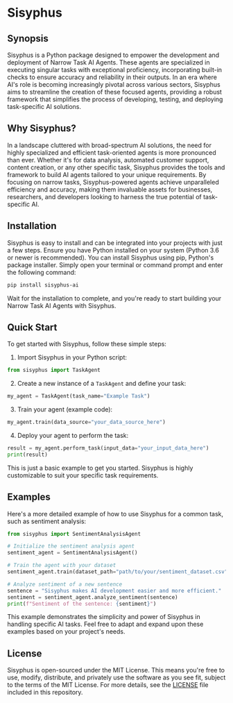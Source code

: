 # Sisyphus

## Synopsis

Sisyphus is a Python package designed to empower the development and deployment of Narrow Task AI Agents. These agents are specialized in executing singular tasks with exceptional proficiency, incorporating built-in checks to ensure accuracy and reliability in their outputs. In an era where AI's role is becoming increasingly pivotal across various sectors, Sisyphus aims to streamline the creation of these focused agents, providing a robust framework that simplifies the process of developing, testing, and deploying task-specific AI solutions.

## Why Sisyphus?

In a landscape cluttered with broad-spectrum AI solutions, the need for highly specialized and efficient task-oriented agents is more pronounced than ever. Whether it's for data analysis, automated customer support, content creation, or any other specific task, Sisyphus provides the tools and framework to build AI agents tailored to your unique requirements. By focusing on narrow tasks, Sisyphus-powered agents achieve unparalleled efficiency and accuracy, making them invaluable assets for businesses, researchers, and developers looking to harness the true potential of task-specific AI.

## Installation

Sisyphus is easy to install and can be integrated into your projects with just a few steps. Ensure you have Python installed on your system (Python 3.6 or newer is recommended). You can install Sisyphus using pip, Python's package installer. Simply open your terminal or command prompt and enter the following command:

```bash
pip install sisyphus-ai
```

Wait for the installation to complete, and you're ready to start building your Narrow Task AI Agents with Sisyphus.

## Quick Start

To get started with Sisyphus, follow these simple steps:

1. Import Sisyphus in your Python script:

```python
from sisyphus import TaskAgent
```

2. Create a new instance of a `TaskAgent` and define your task:

```python
my_agent = TaskAgent(task_name="Example Task")
```

3. Train your agent (example code):

```python
my_agent.train(data_source="your_data_source_here")
```

4. Deploy your agent to perform the task:

```python
result = my_agent.perform_task(input_data="your_input_data_here")
print(result)
```

This is just a basic example to get you started. Sisyphus is highly customizable to suit your specific task requirements.

## Examples

Here's a more detailed example of how to use Sisyphus for a common task, such as sentiment analysis:

```python
from sisyphus import SentimentAnalysisAgent

# Initialize the sentiment analysis agent
sentiment_agent = SentimentAnalysisAgent()

# Train the agent with your dataset
sentiment_agent.train(dataset_path="path/to/your/sentiment_dataset.csv")

# Analyze sentiment of a new sentence
sentence = "Sisyphus makes AI development easier and more efficient."
sentiment = sentiment_agent.analyze_sentiment(sentence)
print(f"Sentiment of the sentence: {sentiment}")
```

This example demonstrates the simplicity and power of Sisyphus in handling specific AI tasks. Feel free to adapt and expand upon these examples based on your project's needs.

## License

Sisyphus is open-sourced under the MIT License. This means you're free to use, modify, distribute, and privately use the software as you see fit, subject to the terms of the MIT License. For more details, see the [LICENSE](LICENSE) file included in this repository.